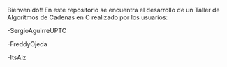 Bienvenido!!
En este repositorio se encuentra el desarrollo de un Taller de Algoritmos de Cadenas en C realizado por los usuarios:

-SergioAguirreUPTC

-FreddyOjeda

-ItsAiz
